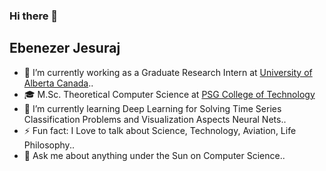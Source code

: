 ### Hi there 👋

## Ebenezer Jesuraj

- 🔭 I’m currently working as a Graduate Research Intern at [University of Alberta Canada](https://www.ualberta.ca/)..
- 🎓 M.Sc. Theoretical Computer Science at [PSG College of Technology](www.psgtech.edu)
- 🌱 I’m currently learning Deep Learning for Solving Time Series Classification Problems and Visualization Aspects Neural Nets..
- ⚡ Fun fact: I Love to talk about Science, Technology, Aviation, Life Philosophy..
- 💬 Ask me about anything under the Sun on Computer Science..

<!--
**EbenezerJesuraj/EbenezerJesuraj** is a ✨ _special_ ✨ repository because its `README.md` (this file) appears on your GitHub profile.

Here are some ideas to get you started:

- 👯 I’m looking to collaborate on ...
- 🤔 I’m looking for help with ...
- 📫 How to reach me: ...
- 😄 Pronouns: ...
-->
